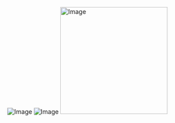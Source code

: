 
![Image](https://github.com/user-attachments/assets/21d3ae63-4f2e-45fe-b6e0-ec870e30ab52)
![Image](https://github.com/user-attachments/assets/947f1b3d-dc7a-4c5e-b1b8-108828c90bac)
<img width="245" alt="Image" src="https://github.com/user-attachments/assets/1c5d98cc-8ab2-490f-a02f-5ac3d760d92a" />
